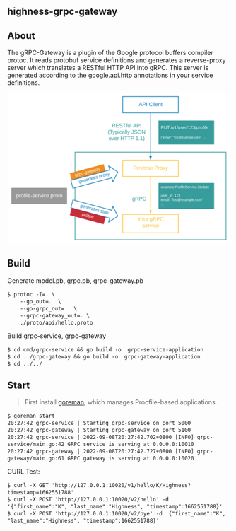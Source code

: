 ## highness-grpc-gateway



## About

The gRPC-Gateway is a plugin of the Google protocol buffers compiler protoc. It reads protobuf service definitions and generates a reverse-proxy server which translates a RESTful HTTP API into gRPC. This server is generated according to the google.api.http annotations in your service definitions.

![architecture](assets/architecture.svg)




## Build

Generate model.pb, grpc.pb, grpc-gateway.pb

```shell
$ protoc -I=. \
    --go_out=.  \
    --go-grpc_out=.  \
    --grpc-gateway_out=. \
    ./proto/api/hello.proto
```

Build grpc-service, grpc-gateway

```shell
$ cd cmd/grpc-service && go build -o  grpc-service-application
$ cd ../grpc-gateway && go build -o  grpc-gateway-application
$ cd ../../
```



## Start

> First install [goreman](https://github.com/mattn/goreman), which manages Procfile-based applications.

```shell
$ goreman start
20:27:42 grpc-service | Starting grpc-service on port 5000
20:27:42 grpc-gateway | Starting grpc-gateway on port 5100
20:27:42 grpc-service | 2022-09-08T20:27:42.702+0800 [INFO] grpc-service/main.go:42 GRPC service is serving at 0.0.0.0:10010
20:27:42 grpc-gateway | 2022-09-08T20:27:42.727+0800 [INFO] grpc-gateway/main.go:61 GRPC gateway is serving at 0.0.0.0:10020
```

CURL Test:
```shell
$ curl -X GET 'http://127.0.0.1:10020/v1/hello/K/Highness?timestamp=1662551788'
$ curl -X POST 'http://127.0.0.1:10020/v2/hello' -d '{"first_name":"K", "last_name":"Highness", "timestamp":1662551788}'     
$ curl -X POST 'http://127.0.0.1:10020/v2/bye' -d '{"first_name":"K", "last_name":"Highness", "timestamp":1662551788}'                                
```